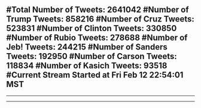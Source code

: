 #Total Number of Tweets: 2641042 
#Number of Trump Tweets: 858216
#Number of Cruz Tweets: 523831
#Number of Clinton Tweets: 330850
#Number of Rubio Tweets: 278688
#Number of Jeb! Tweets: 244215
#Number of Sanders Tweets: 192950
#Number of Carson Tweets: 118834
#Number of Kasich Tweets: 93518
#Current Stream Started at Fri Feb 12 22:54:01 MST
---
---
---
